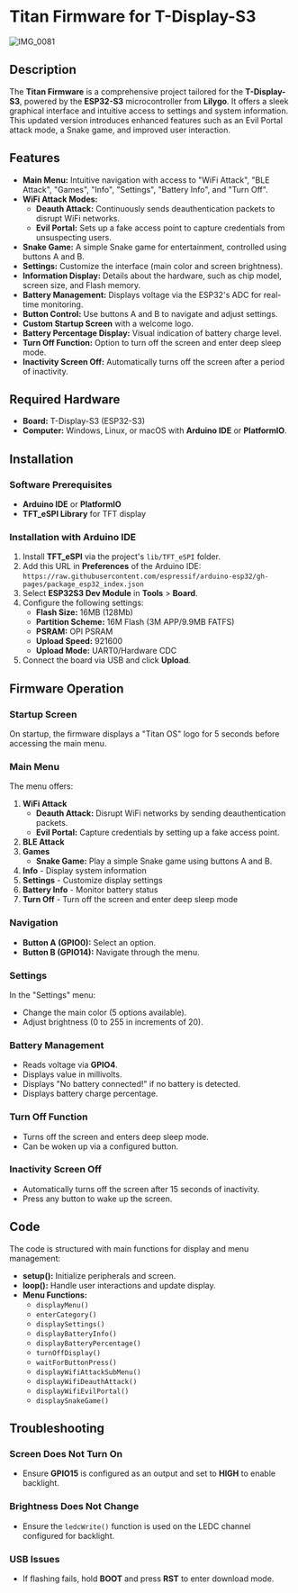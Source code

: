 # Titan Firmware for T-Display-S3

![IMG_0081](https://github.com/user-attachments/assets/48c1a630-4036-4e47-841f-b060a08f3809)

## Description
The **Titan Firmware** is a comprehensive project tailored for the **T-Display-S3**, powered by the **ESP32-S3** microcontroller from **Lilygo**. It offers a sleek graphical interface and intuitive access to settings and system information. This updated version introduces enhanced features such as an Evil Portal attack mode, a Snake game, and improved user interaction.

## Features
- **Main Menu:** Intuitive navigation with access to "WiFi Attack", "BLE Attack", "Games", "Info", "Settings", "Battery Info", and "Turn Off".
- **WiFi Attack Modes:**
  - **Deauth Attack:** Continuously sends deauthentication packets to disrupt WiFi networks.
  - **Evil Portal:** Sets up a fake access point to capture credentials from unsuspecting users.
- **Snake Game:** A simple Snake game for entertainment, controlled using buttons A and B.
- **Settings:** Customize the interface (main color and screen brightness).
- **Information Display:** Details about the hardware, such as chip model, screen size, and Flash memory.
- **Battery Management:** Displays voltage via the ESP32's ADC for real-time monitoring.
- **Button Control:** Use buttons A and B to navigate and adjust settings.
- **Custom Startup Screen** with a welcome logo.
- **Battery Percentage Display:** Visual indication of battery charge level.
- **Turn Off Function:** Option to turn off the screen and enter deep sleep mode.
- **Inactivity Screen Off:** Automatically turns off the screen after a period of inactivity.

## Required Hardware
- **Board:** T-Display-S3 (ESP32-S3)
- **Computer:** Windows, Linux, or macOS with **Arduino IDE** or **PlatformIO**.

## Installation

### Software Prerequisites
- **Arduino IDE** or **PlatformIO**
- **TFT_eSPI Library** for TFT display

### Installation with Arduino IDE
1. Install **TFT_eSPI** via the project's `lib/TFT_eSPI` folder.
2. Add this URL in **Preferences** of the Arduino IDE:
   `https://raw.githubusercontent.com/espressif/arduino-esp32/gh-pages/package_esp32_index.json`
3. Select **ESP32S3 Dev Module** in **Tools** > **Board**.
4. Configure the following settings:
   - **Flash Size:** 16MB (128Mb)
   - **Partition Scheme:** 16M Flash (3M APP/9.9MB FATFS)
   - **PSRAM:** OPI PSRAM
   - **Upload Speed:** 921600
   - **Upload Mode:** UART0/Hardware CDC
5. Connect the board via USB and click **Upload**.

## Firmware Operation

### Startup Screen
On startup, the firmware displays a "Titan OS" logo for 5 seconds before accessing the main menu.

### Main Menu
The menu offers:

1. **WiFi Attack**
   - **Deauth Attack:** Disrupt WiFi networks by sending deauthentication packets.
   - **Evil Portal:** Capture credentials by setting up a fake access point.
2. **BLE Attack**
3. **Games**
   - **Snake Game:** Play a simple Snake game using buttons A and B.
4. **Info** - Display system information
5. **Settings** - Customize display settings
6. **Battery Info** - Monitor battery status
7. **Turn Off** - Turn off the screen and enter deep sleep mode

### Navigation
- **Button A (GPIO0):** Select an option.
- **Button B (GPIO14):** Navigate through the menu.

### Settings
In the "Settings" menu:
- Change the main color (5 options available).
- Adjust brightness (0 to 255 in increments of 20).

### Battery Management
- Reads voltage via **GPIO4**.
- Displays value in millivolts.
- Displays "No battery connected!" if no battery is detected.
- Displays battery charge percentage.

### Turn Off Function
- Turns off the screen and enters deep sleep mode.
- Can be woken up via a configured button.

### Inactivity Screen Off
- Automatically turns off the screen after 15 seconds of inactivity.
- Press any button to wake up the screen.

## Code
The code is structured with main functions for display and menu management:

- **setup():** Initialize peripherals and screen.
- **loop():** Handle user interactions and update display.
- **Menu Functions:**
  - `displayMenu()`
  - `enterCategory()`
  - `displaySettings()`
  - `displayBatteryInfo()`
  - `displayBatteryPercentage()`
  - `turnOffDisplay()`
  - `waitForButtonPress()`
  - `displayWifiAttackSubMenu()`
  - `displayWifiDeauthAttack()`
  - `displayWifiEvilPortal()`
  - `displaySnakeGame()`

## Troubleshooting

### Screen Does Not Turn On
- Ensure **GPIO15** is configured as an output and set to **HIGH** to enable backlight.

### Brightness Does Not Change
- Ensure the `ledcWrite()` function is used on the LEDC channel configured for backlight.

### USB Issues
- If flashing fails, hold **BOOT** and press **RST** to enter download mode.
